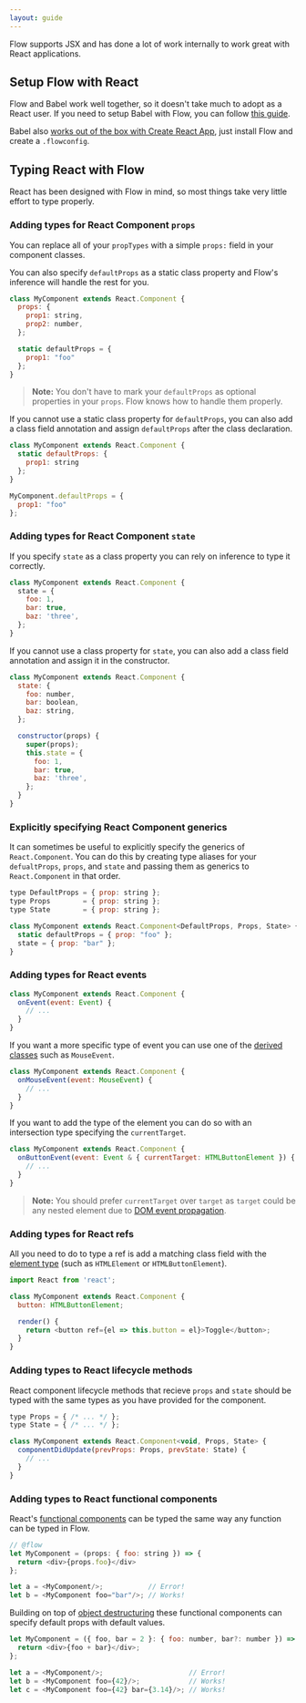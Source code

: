 ```yaml
---
layout: guide
---
```


Flow supports JSX and has done a lot of work internally to work great with
React applications.

## Setup Flow with React <a class="toc" id="toc-setup-flow-with-react" href="#toc-setup-flow-with-react"></a>

Flow and Babel work well together, so it doesn't take much to adopt as a React
user. If you need to setup Babel with Flow, you can follow
[this guide](../../tools/babel/).

Babel also
[works out of the box with Create React App](../../tools/create-react-app),
just install Flow and create a `.flowconfig`.

## Typing React with Flow <a class="toc" id="toc-typing-react-with-flow" href="#toc-typing-react-with-flow"></a>

React has been designed with Flow in mind, so most things take very little
effort to type properly.

### Adding types for React Component `props` <a class="toc" id="toc-adding-types-for-react-component-props" href="#toc-adding-types-for-react-component-props"></a>

You can replace all of your `propTypes` with a simple `props:` field in your
component classes.

You can also specify `defaultProps` as a static class property and Flow's
inference will handle the rest for you.

```js
class MyComponent extends React.Component {
  props: {
    prop1: string,
    prop2: number,
  };

  static defaultProps = {
    prop1: "foo"
  };
}
```

> **Note:** You don't have to mark your `defaultProps` as optional properties
> in your `props`. Flow knows how to handle them properly.

If you cannot use a static class property for `defaultProps`, you can also add
a class field annotation and assign `defaultProps` after the class declaration.

```js
class MyComponent extends React.Component {
  static defaultProps: {
    prop1: string
  };
}

MyComponent.defaultProps = {
  prop1: "foo"
};
```

### Adding types for React Component `state` <a class="toc" id="toc-adding-types-for-react-component-state" href="#toc-adding-types-for-react-component-state"></a>

If you specify `state` as a class property you can rely on inference to type
it correctly.

```js
class MyComponent extends React.Component {
  state = {
    foo: 1,
    bar: true,
    baz: 'three',
  };
}
```

If you cannot use a class property for `state`, you can also add a class field
annotation and assign it in the constructor.

```js
class MyComponent extends React.Component {
  state: {
    foo: number,
    bar: boolean,
    baz: string,
  };

  constructor(props) {
    super(props);
    this.state = {
      foo: 1,
      bar: true,
      baz: 'three',
    };
  }
}
```

### Explicitly specifying React Component generics <a class="toc" id="toc-explicitly-specifying-react-component-generics" href="#toc-explicitly-specifying-react-component-generics"></a>

It can sometimes be useful to explicitly specify the generics of
`React.Component`. You can do this by creating type aliases for your
`defualtProps`, `props`, and `state` and passing them as generics to
`React.Component` in that order.

```js
type DefaultProps = { prop: string };
type Props        = { prop: string };
type State        = { prop: string };

class MyComponent extends React.Component<DefaultProps, Props, State> {
  static defaultProps = { prop: "foo" };
  state = { prop: "bar" };
}
```

### Adding types for React events <a class="toc" id="toc-adding-types-for-react-events" href="#toc-adding-types-for-react-events"></a>

```js
class MyComponent extends React.Component {
  onEvent(event: Event) {
    // ...
  }
}
```

If you want a more specific type of event you can use one of the
[derived classes](https://developer.mozilla.org/en-US/docs/Web/API/Event#Introduction)
such as `MouseEvent`.

```js
class MyComponent extends React.Component {
  onMouseEvent(event: MouseEvent) {
    // ...
  }
}
```

If you want to add the type of the element you can do so with an intersection
type specifying the `currentTarget`.

```js
class MyComponent extends React.Component {
  onButtonEvent(event: Event & { currentTarget: HTMLButtonElement }) {
    // ...
  }
}
```

> **Note:** You should prefer `currentTarget` over `target` as `target` could
> be any nested element due to [DOM event propagation](https://developer.mozilla.org/en-US/docs/Web/API/Document_Object_Model/Examples#Example_5:_Event_Propagation).

### Adding types for React refs <a class="toc" id="toc-adding-types-for-react-refs" href="#toc-adding-types-for-react-refs"></a>

All you need to do to type a ref is add a matching class field with the
[element type](https://developer.mozilla.org/en-US/docs/Web/API/Document_Object_Model#HTML_element_interfaces) (such as `HTMLElement` or `HTMLButtonElement`).

```js
import React from 'react';

class MyComponent extends React.Component {
  button: HTMLButtonElement;

  render() {
    return <button ref={el => this.button = el}>Toggle</button>;
  }
}
```

### Adding types to React lifecycle methods <a class="toc" id="toc-adding-types-to-react-lifecycle-methods" href="#toc-adding-types-to-react-lifecycle-methods"></a>

React component lifecycle methods that recieve `props` and `state` should be
typed with the same types as you have provided for the component.

```js
type Props = { /* ... */ };
type State = { /* ... */ };

class MyComponent extends React.Component<void, Props, State> {
  componentDidUpdate(prevProps: Props, prevState: State) {
    // ...
  }
}
```

### Adding types to React functional components <a class="toc" id="toc-adding-types-to-react-functional-components" href="#toc-adding-types-to-react-functional-components"></a>

React's [functional components](https://facebook.github.io/react/docs/components-and-props.html#functional-and-class-components)
can be typed the same way any function can be typed in Flow.

```js
// @flow
let MyComponent = (props: { foo: string }) => {
  return <div>{props.foo}</div>
};

let a = <MyComponent/>;           // Error!
let b = <MyComponent foo="bar"/>; // Works!
```

Building on top of [object destructuring](https://developer.mozilla.org/en-US/docs/Web/JavaScript/Reference/Operators/Destructuring_assignment#Object_destructuring)
these functional components can specify default props with default values.

```js
let MyComponent = ({ foo, bar = 2 }: { foo: number, bar?: number }) => {
  return <div>{foo + bar}</div>;
};

let a = <MyComponent/>;                     // Error!
let b = <MyComponent foo={42}/>;            // Works!
let c = <MyComponent foo={42} bar={3.14}/>; // Works!
```

